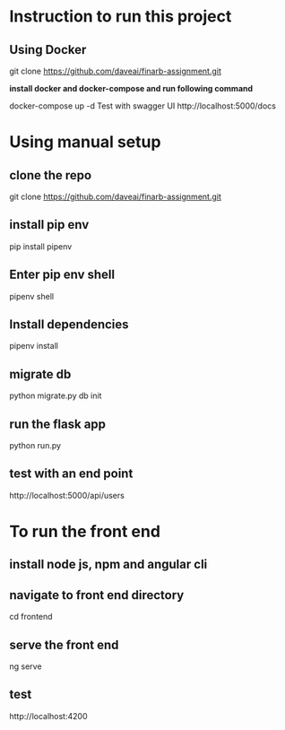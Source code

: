 # Instruction to run this project

## Using Docker

git clone https://github.com/daveai/finarb-assignment.git

<b>install docker and docker-compose and run following command</b>

docker-compose up -d
Test with swagger UI
http://localhost:5000/docs



# Using manual setup
## clone the repo
git clone https://github.com/daveai/finarb-assignment.git

## install pip env
pip install pipenv

## Enter pip env shell
pipenv shell

## Install dependencies
pipenv install

## migrate db
python migrate.py db init

## run the flask app
python run.py

## test with an end point 
http://localhost:5000/api/users

# To run the front end

## install node js, npm and angular cli
## navigate to front end directory
cd frontend
## serve the front end
ng serve

## test
http://localhost:4200



